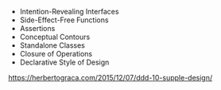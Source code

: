 -   Intention-Revealing Interfaces
-   Side-Effect-Free Functions
-   Assertions
-   Conceptual Contours
-   Standalone Classes
-   Closure of Operations
-   Declarative Style of Design

https://herbertograca.com/2015/12/07/ddd-10-supple-design/